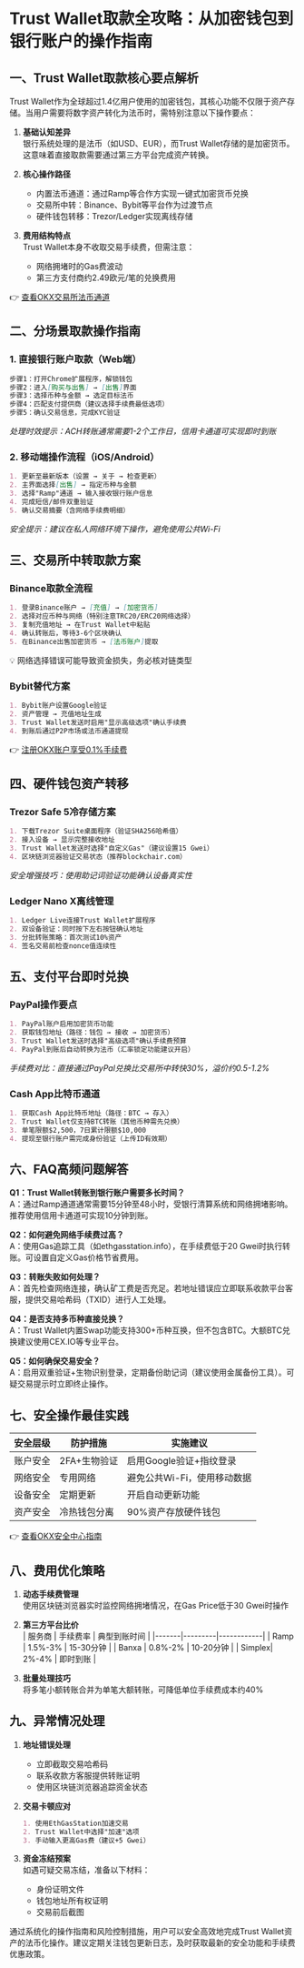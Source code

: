 # Trust Wallet取款全攻略：从加密钱包到银行账户的操作指南

## 一、Trust Wallet取款核心要点解析

Trust Wallet作为全球超过1.4亿用户使用的加密钱包，其核心功能不仅限于资产存储。当用户需要将数字资产转化为法币时，需特别注意以下操作要点：

1. **基础认知差异**  
   银行系统处理的是法币（如USD、EUR），而Trust Wallet存储的是加密货币。这意味着直接取款需要通过第三方平台完成资产转换。

2. **核心操作路径**  
   - 内置法币通道：通过Ramp等合作方实现一键式加密货币兑换
   - 交易所中转：Binance、Bybit等平台作为过渡节点
   - 硬件钱包转移：Trezor/Ledger实现离线存储

3. **费用结构特点**  
   Trust Wallet本身不收取交易手续费，但需注意：
   - 网络拥堵时的Gas费波动
   - 第三方支付商约2.49欧元/笔的兑换费用

👉 [查看OKX交易所法币通道](https://bit.ly/okx_welcome)  

## 二、分场景取款操作指南

### 1. 直接银行账户取款（Web端）

```markdown
步骤1：打开Chrome扩展程序，解锁钱包
步骤2：进入[购买与出售] → [出售]界面
步骤3：选择币种与金额 → 选定目标法币
步骤4：匹配支付提供商（建议选择手续费最低选项）
步骤5：确认交易信息，完成KYC验证
```

*处理时效提示：ACH转账通常需要1-2个工作日，信用卡通道可实现即时到账*

### 2. 移动端操作流程（iOS/Android）

```markdown
1. 更新至最新版本（设置 → 关于 → 检查更新）
2. 主界面选择[出售] → 指定币种与金额
3. 选择"Ramp"通道 → 输入接收银行账户信息
4. 完成短信/邮件双重验证
5. 确认交易摘要（含网络手续费明细）
```

*安全提示：建议在私人网络环境下操作，避免使用公共Wi-Fi*

## 三、交易所中转取款方案

### Binance取款全流程

```markdown
1. 登录Binance账户 → [充值] → [加密货币]
2. 选择对应币种与网络（特别注意TRC20/ERC20网络选择）
3. 复制充值地址 → 在Trust Wallet中粘贴
4. 确认转账后，等待3-6个区块确认
5. 在Binance出售加密货币 → [法币账户]提取
```

💡 网络选择错误可能导致资金损失，务必核对链类型

### Bybit替代方案

```markdown
1. Bybit账户设置Google验证
2. 资产管理 → 充值地址生成
3. Trust Wallet发送时启用"显示高级选项"确认手续费
4. 到账后通过P2P市场或法币通道提现
```

👉 [注册OKX账户享受0.1%手续费](https://bit.ly/okx_welcome)  

## 四、硬件钱包资产转移

### Trezor Safe 5冷存储方案

```markdown
1. 下载Trezor Suite桌面程序（验证SHA256哈希值）
2. 接入设备 → 显示完整接收地址
3. Trust Wallet发送时选择"自定义Gas"（建议设置15 Gwei）
4. 区块链浏览器验证交易状态（推荐blockchair.com）
```

*安全增强技巧：使用助记词验证功能确认设备真实性*

### Ledger Nano X离线管理

```markdown
1. Ledger Live连接Trust Wallet扩展程序
2. 双设备验证：同时按下左右按钮确认地址
3. 分批转账策略：首次测试10%资产
4. 签名交易前检查nonce值连续性
```

## 五、支付平台即时兑换

### PayPal操作要点

```markdown
1. PayPal账户启用加密货币功能
2. 获取钱包地址（路径：钱包 → 接收 → 加密货币）
3. Trust Wallet发送时选择"高级选项"确认手续费预算
4. PayPal到账后自动转换为法币（汇率锁定功能建议开启）
```

*手续费对比：直接通过PayPal兑换比交易所中转快30%，溢价约0.5-1.2%*

### Cash App比特币通道

```markdown
1. 获取Cash App比特币地址（路径：BTC → 存入）
2. Trust Wallet仅支持BTC转账（其他币种需先兑换）
3. 单笔限额$2,500，7日累计限额$10,000
4. 提现至银行账户需完成身份验证（上传ID有效期）
```

## 六、FAQ高频问题解答

**Q1：Trust Wallet转账到银行账户需要多长时间？**  
A：通过Ramp通道通常需要15分钟至48小时，受银行清算系统和网络拥堵影响。推荐使用信用卡通道可实现10分钟到账。

**Q2：如何避免网络手续费过高？**  
A：使用Gas追踪工具（如ethgasstation.info），在手续费低于20 Gwei时执行转账。可设置自定义Gas价格节省费用。

**Q3：转账失败如何处理？**  
A：首先检查网络连接，确认矿工费是否充足。若地址错误应立即联系收款平台客服，提供交易哈希码（TXID）进行人工处理。

**Q4：是否支持多币种直接兑换？**  
A：Trust Wallet内置Swap功能支持300+币种互换，但不包含BTC。大额BTC兑换建议使用CEX.IO等专业平台。

**Q5：如何确保交易安全？**  
A：启用双重验证+生物识别登录，定期备份助记词（建议使用金属备份工具）。可疑交易提示时立即终止操作。

## 七、安全操作最佳实践

| 安全层级 | 防护措施 | 实施建议 |
|---------|---------|---------|
| 账户安全 | 2FA+生物验证 | 启用Google验证+指纹登录 |
| 网络安全 | 专用网络 | 避免公共Wi-Fi，使用移动数据 |
| 设备安全 | 定期更新 | 开启自动更新功能 |
| 资产安全 | 冷热钱包分离 | 90%资产存放硬件钱包 |

👉 [查看OKX安全中心指南](https://bit.ly/okx_welcome)  

## 八、费用优化策略

1. **动态手续费管理**  
   使用区块链浏览器实时监控网络拥堵情况，在Gas Price低于30 Gwei时操作

2. **第三方平台比价**  
   | 服务商 | 手续费率 | 典型到账时间 |
   |-------|---------|------------|
   | Ramp  | 1.5%-3% | 15-30分钟  |
   | Banxa | 0.8%-2% | 10-20分钟  |
   | Simplex| 2%-4%  | 即时到账   |

3. **批量处理技巧**  
   将多笔小额转账合并为单笔大额转账，可降低单位手续费成本约40%

## 九、异常情况处理

1. **地址错误处理**  
   - 立即截取交易哈希码
   - 联系收款方客服提供转账证明
   - 使用区块链浏览器追踪资金状态

2. **交易卡顿应对**  
   ```markdown
   1. 使用EthGasStation加速交易
   2. Trust Wallet中选择"加速"选项
   3. 手动输入更高Gas费（建议+5 Gwei）
   ```

3. **资金冻结预案**  
   如遇可疑交易冻结，准备以下材料：
   - 身份证明文件
   - 钱包地址所有权证明
   - 交易前后截图

通过系统化的操作指南和风险控制措施，用户可以安全高效地完成Trust Wallet资产的法币化操作。建议定期关注钱包更新日志，及时获取最新的安全功能和手续费优惠政策。